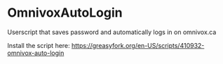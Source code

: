 # OmnivoxAutoLogin
Userscript that saves password and automatically logs in on omnivox.ca

Install the script here: https://greasyfork.org/en-US/scripts/410932-omnivox-auto-login
